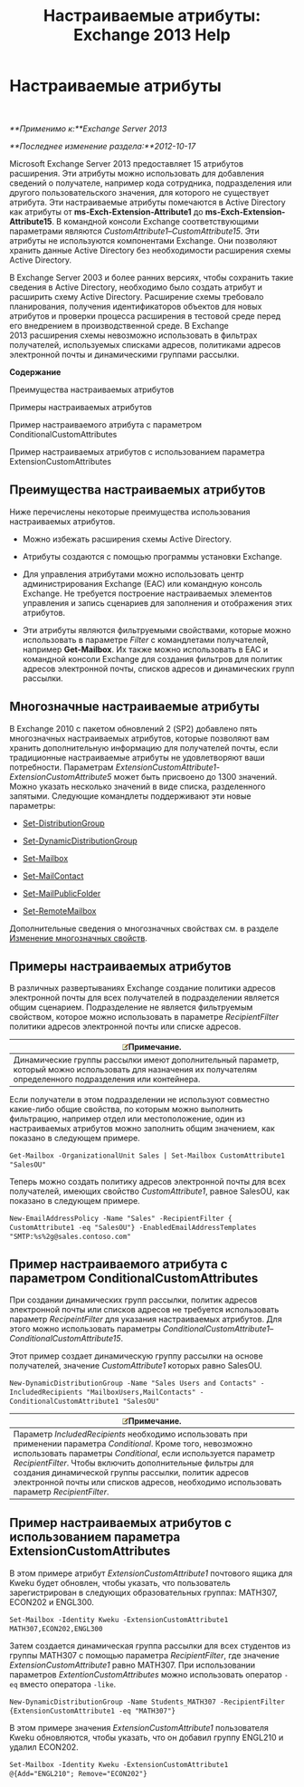 ﻿---
title: 'Настраиваемые атрибуты: Exchange 2013 Help'
TOCTitle: Настраиваемые атрибуты
ms:assetid: 2b043878-0b34-4563-a9c2-28a9efa7447e
ms:mtpsurl: https://technet.microsoft.com/ru-ru/library/Ee423541(v=EXCHG.150)
ms:contentKeyID: 50487701
ms.date: 04/30/2018
mtps_version: v=EXCHG.150
ms.translationtype: HT
---

# Настраиваемые атрибуты

 

_**Применимо к:**Exchange Server 2013_

_**Последнее изменение раздела:**2012-10-17_

Microsoft Exchange Server 2013 предоставляет 15 атрибутов расширения. Эти атрибуты можно использовать для добавления сведений о получателе, например кода сотрудника, подразделения или другого пользовательского значения, для которого не существует атрибута. Эти настраиваемые атрибуты помечаются в Active Directory как атрибуты от **ms-Exch-Extension-Attribute1** до **ms-Exch-Extension-Attribute15**. В командной консоли Exchange соответствующими параметрами являются *CustomAttribute1*–*CustomAttribute15*. Эти атрибуты не используются компонентами Exchange. Они позволяют хранить данные Active Directory без необходимости расширения схемы Active Directory.

В Exchange Server 2003 и более ранних версиях, чтобы сохранить такие сведения в Active Directory, необходимо было создать атрибут и расширить схему Active Directory. Расширение схемы требовало планирования, получения идентификаторов объектов для новых атрибутов и проверки процесса расширения в тестовой среде перед его внедрением в производственной среде. В Exchange 2013 расширения схемы невозможно использовать в фильтрах получателей, используемых списками адресов, политиками адресов электронной почты и динамическими группами рассылки.

**Содержание**

Преимущества настраиваемых атрибутов

Примеры настраиваемых атрибутов

Пример настраиваемого атрибута с параметром ConditionalCustomAttributes

Пример настраиваемых атрибутов с использованием параметра ExtensionCustomAttributes

## Преимущества настраиваемых атрибутов

Ниже перечислены некоторые преимущества использования настраиваемых атрибутов.

  - Можно избежать расширения схемы Active Directory.

  - Атрибуты создаются с помощью программы установки Exchange.

  - Для управления атрибутами можно использовать центр администрирования Exchange (EAC) или командную консоль Exchange. Не требуется построение настраиваемых элементов управления и запись сценариев для заполнения и отображения этих атрибутов.

  - Эти атрибуты являются фильтруемыми свойствами, которые можно использовать в параметре *Filter* с командлетами получателей, например **Get-Mailbox**. Их также можно использовать в EAC и командной консоли Exchange для создания фильтров для политик адресов электронной почты, списков адресов и динамических групп рассылки.

## Многозначные настраиваемые атрибуты

В Exchange 2010 с пакетом обновлений 2 (SP2) добавлено пять многозначных настраиваемых атрибутов, которые позволяют вам хранить дополнительную информацию для получателей почты, если традиционные настраиваемые атрибуты не удовлетворяют ваши потребности. Параметрам *ExtensionCustomAttribute1*-*ExtensionCustomAttribute5* может быть присвоено до 1300 значений. Можно указать несколько значений в виде списка, разделенного запятыми. Следующие командлеты поддерживают эти новые параметры:

  - [Set-DistributionGroup](https://technet.microsoft.com/ru-ru/library/bb124955\(v=exchg.150\))

  - [Set-DynamicDistributionGroup](https://technet.microsoft.com/ru-ru/library/bb123796\(v=exchg.150\))

  - [Set-Mailbox](https://technet.microsoft.com/ru-ru/library/bb123981\(v=exchg.150\))

  - [Set-MailContact](https://technet.microsoft.com/ru-ru/library/aa995950\(v=exchg.150\))

  - [Set-MailPublicFolder](https://technet.microsoft.com/ru-ru/library/bb123707\(v=exchg.150\))

  - [Set-RemoteMailbox](https://technet.microsoft.com/ru-ru/library/ff607302\(v=exchg.150\))

Дополнительные сведения о многозначных свойствах см. в разделе [Изменение многозначных свойств](modifying-multivalued-properties-exchange-2013-help.md).

## Примеры настраиваемых атрибутов

В различных развертываниях Exchange создание политики адресов электронной почты для всех получателей в подразделении является общим сценарием. Подразделение не является фильтруемым свойством, которое можно использовать в параметре *RecipientFilter* политики адресов электронной почты или списке адресов.

<table>
<thead>
<tr class="header">
<th><img src="images/JJ126620.note(EXCHG.150).gif" title="Примечание" alt="Примечание" />Примечание.</th>
</tr>
</thead>
<tbody>
<tr class="odd">
<td>Динамические группы рассылки имеют дополнительный параметр, который можно использовать для назначения их получателям определенного подразделения или контейнера.</td>
</tr>
</tbody>
</table>


Если получатели в этом подразделении не используют совместно какие-либо общие свойства, по которым можно выполнить фильтрацию, например отдел или местоположение, один из настраиваемых атрибутов можно заполнить общим значением, как показано в следующем примере.

    Get-Mailbox -OrganizationalUnit Sales | Set-Mailbox CustomAttribute1 "SalesOU"

Теперь можно создать политику адресов электронной почты для всех получателей, имеющих свойство *CustomAttribute1*, равное SalesOU, как показано в следующем примере.

    New-EmailAddressPolicy -Name "Sales" -RecipientFilter { CustomAttribute1 -eq "SalesOU"} -EnabledEmailAddressTemplates "SMTP:%s%2g@sales.contoso.com"

## Пример настраиваемого атрибута с параметром ConditionalCustomAttributes

При создании динамических групп рассылки, политик адресов электронной почты или списков адресов не требуется использовать параметр *RecipeintFilter* для указания настраиваемых атрибутов. Для этого можно использовать параметры *ConditionalCustomAttribute1*–*ConditionalCustomAttribute15*.

Этот пример создает динамическую группу рассылки на основе получателей, значение *CustomAttribute1* которых равно SalesOU.

    New-DynamicDistributionGroup -Name "Sales Users and Contacts" -IncludedRecipients "MailboxUsers,MailContacts" -ConditionalCustomAttribute1 "SalesOU"

<table>
<thead>
<tr class="header">
<th><img src="images/JJ126620.note(EXCHG.150).gif" title="Примечание" alt="Примечание" />Примечание.</th>
</tr>
</thead>
<tbody>
<tr class="odd">
<td>Параметр <em>IncludedRecipients</em> необходимо использовать при применении параметра <em>Conditional</em>. Кроме того, невозможно использовать параметры <em>Conditional</em>, если используется параметр <em>RecipientFilter</em>. Чтобы включить дополнительные фильтры для создания динамической группы рассылки, политик адресов электронной почты или списков адресов, необходимо использовать параметр <em>RecipientFilter</em>.</td>
</tr>
</tbody>
</table>


## Пример настраиваемых атрибутов с использованием параметра ExtensionCustomAttributes

В этом примере атрибут *ExtensionCustomAttribute1* почтового ящика для Kweku будет обновлен, чтобы указать, что пользователь зарегистрирован в следующих образовательных группах: MATH307, ECON202 и ENGL300.

    Set-Mailbox -Identity Kweku -ExtensionCustomAttribute1 MATH307,ECON202,ENGL300

Затем создается динамическая группа рассылки для всех студентов из группы MATH307 с помощью параметра *RecipientFilter*, где значение *ExtensionCustomAttribute1* равно MATH307. При использовании параметров *ExtentionCustomAttributes* можно использовать оператор `-eq` вместо оператора `-like`.

    New-DynamicDistributionGroup -Name Students_MATH307 -RecipientFilter {ExtensionCustomAttribute1 -eq "MATH307"}

В этом примере значения *ExtensionCustomAttribute1* пользователя Kweku обновляются, чтобы указать, что он добавил группу ENGL210 и удалил ECON202.

    Set-Mailbox -Identity Kweku -ExtensionCustomAttribute1 @{Add="ENGL210"; Remove="ECON202"}

